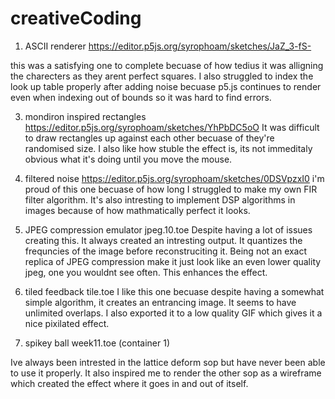 # creativeCoding

1. ASCII renderer
  https://editor.p5js.org/syrophoam/sketches/JaZ_3-fS-

this was a satisfying one to complete becuase of how tedius it was alligning the charecters as they arent perfect squares.
I also struggled to index the look up table properly after adding noise becuase p5.js continues to render even when indexing
out of bounds so it was hard to find errors.

3. mondiron inspired rectangles
   https://editor.p5js.org/syrophoam/sketches/YhPbDC5oO
It was difficult to draw rectangles up against each other becuase of they're randomised size. I also like how stuble the effect is,
its not immeditaly obvious what it's doing until you move the mouse.

   
5. filtered noise
   https://editor.p5js.org/syrophoam/sketches/0DSVpzxI0
  i'm proud of this one becuase of how long I struggled to make my own FIR filter algorithm. It's also intresting
to implement DSP algorithms in images because of how mathmatically perfect it looks.

   
7. JPEG compression emulator
  jpeg.10.toe
Despite having a lot of issues creating this. It always created an intresting output. It quantizes the frequncies of the image before reconstruciting it.
Being not an exact replica of JPEG compression make it just look like an even lower quality jpeg, one you wouldnt see often. This enhances the effect.

9. tiled feedback
   tile.toe
I like this one becuase despite having a somewhat simple algorithm, it creates an entrancing image. It seems to have unlimited overlaps. I also exported
  it to a low quality GIF which gives it a nice pixilated effect.

   
11. spikey ball
   week11.toe (container 1)

Ive always been intrested in the lattice deform sop but have never been able to use it properly. It also inspired me to render the other sop as a wireframe 
which created the effect where it goes in and out of itself.
   
